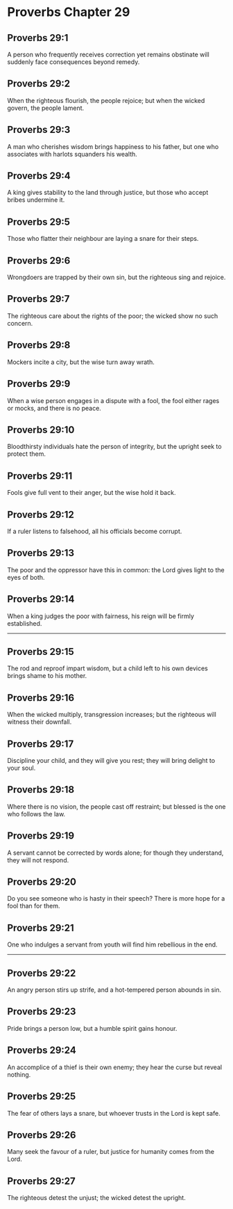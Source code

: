 # Proverbs Chapter 29

## Proverbs 29:1

A person who frequently receives correction yet remains obstinate will suddenly face consequences beyond remedy.

## Proverbs 29:2

When the righteous flourish, the people rejoice; but when the wicked govern, the people lament.

## Proverbs 29:3

A man who cherishes wisdom brings happiness to his father, but one who associates with harlots squanders his wealth.

## Proverbs 29:4

A king gives stability to the land through justice, but those who accept bribes undermine it.

## Proverbs 29:5

Those who flatter their neighbour are laying a snare for their steps.

## Proverbs 29:6

Wrongdoers are trapped by their own sin, but the righteous sing and rejoice.

## Proverbs 29:7

The righteous care about the rights of the poor; the wicked show no such concern.

## Proverbs 29:8

Mockers incite a city, but the wise turn away wrath.

## Proverbs 29:9

When a wise person engages in a dispute with a fool, the fool either rages or mocks, and there is no peace.

## Proverbs 29:10

Bloodthirsty individuals hate the person of integrity, but the upright seek to protect them.

## Proverbs 29:11

Fools give full vent to their anger, but the wise hold it back.

## Proverbs 29:12

If a ruler listens to falsehood, all his officials become corrupt.

## Proverbs 29:13

The poor and the oppressor have this in common: the Lord gives light to the eyes of both.

## Proverbs 29:14

When a king judges the poor with fairness, his reign will be firmly established.

---

## Proverbs 29:15

The rod and reproof impart wisdom, but a child left to his own devices brings shame to his mother.

## Proverbs 29:16

When the wicked multiply, transgression increases; but the righteous will witness their downfall.

## Proverbs 29:17

Discipline your child, and they will give you rest; they will bring delight to your soul.

## Proverbs 29:18

Where there is no vision, the people cast off restraint; but blessed is the one who follows the law.

## Proverbs 29:19

A servant cannot be corrected by words alone; for though they understand, they will not respond.

## Proverbs 29:20

Do you see someone who is hasty in their speech? There is more hope for a fool than for them.

## Proverbs 29:21

One who indulges a servant from youth will find him rebellious in the end.

---

## Proverbs 29:22

An angry person stirs up strife, and a hot-tempered person abounds in sin.

## Proverbs 29:23

Pride brings a person low, but a humble spirit gains honour.

## Proverbs 29:24

An accomplice of a thief is their own enemy; they hear the curse but reveal nothing.

## Proverbs 29:25

The fear of others lays a snare, but whoever trusts in the Lord is kept safe.

## Proverbs 29:26

Many seek the favour of a ruler, but justice for humanity comes from the Lord.

## Proverbs 29:27

The righteous detest the unjust; the wicked detest the upright.
